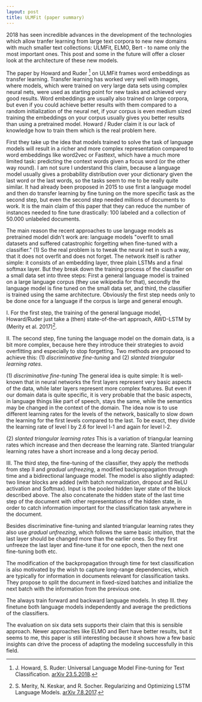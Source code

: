 ```yaml
---
layout: post
title: ULMFit (paper summary)
---
```


2018 has seen incredible advances in the development of the technologies which allow tranfer learning from large text corpora to new new domains with much smaller text collections: ULMFit, ELMO, Bert - to name only the most important ones. This post and some in the future will offer a closer look at the architecture of these new models.

The paper by Howard and Ruder [^Howard_Ruder_2018] on ULMFit frames word embeddings as transfer learning. Transfer learning has worked very well with images, where models, which were trained on very large data sets using complex neural nets, were used as starting point for new tasks and achieved very good results. Word embeddings are usually also trained on large corpora, but even if you could achieve better results with them compared to a random initialization of the neural net, if your corpus is even medium sized training the embeddings on your corpus usually gives you better results than using a pretrained model. Howard / Ruder claim it is our lack of knowledge how to train them which is the real problem here. 

First they take up the idea that models trained to solve the task of language models will result in a richer and more complex representation compared to word embeddings like word2vec or Fasttext, which have a much more limited task: predicting the context words given a focus word (or the other way round). I am not sure I understand this claim, because a language model usually gives a probability distribution over your dictionary given the last word or the last words, so the tasks seem to me to be really quite similar. It had already been proposed in 2015 to use first a language model and then do transfer learning by fine tuning on the more specific task as the second step, but even the second step needed millions of documents to work. It is the main claim of this paper that they can reduce the number of instances needed to fine tune drastically: 100 labeled and a collection of 50.000 unlabeled documents. 

The main reason the recent approaches to use language models as pretrained model didn't work are: language models "overfit to small datasets and suffered catastrophic forgetting when fine-tuned with a classifier." (1) So the real problem is to tweak the neural net in such a way, that it does not overfit and does not forget. The network itself is rather simple: it consists of an embedding layer, three plain LSTMs and a final softmax layer. But they break down the training process of the classifier on a small data set into three steps: First a general language model is trained on a large language corpus (they use wikipedia for that), secondly the language model is fine tuned on the small data set, and third, the classifier is trained using the same architecture. Obviously the first 
step needs only to be done once for a language if the corpus is large and general enough.

I. For the first step, the training of the general language model, Howard/Ruder just take a (then) state-of-the-art approach, AWD-LSTM by (Merity et al. 2017)[^Merity_2017]. 

II. The second step, fine tuning the language model on the domain data, is a bit more complex, because here they introduce their strategies to 
avoid overfitting and especially to stop forgetting. Two methods are proposed to achieve this: (1) *discriminative fine-tuning* and (2) *slanted triangular
learning rates*.

(1) *discriminative fine-tuning*
The general idea is quite simple: It is well-known that in neural networks the first layers represent very basic aspects of the data, while later layers 
represent more complex features. But even if our domain data is quite specific, it is very probable that the basic aspects, in language things like part 
of speech, stays the same, while the semantics may be changed in the context of the domain. The idea now is to use different learning rates for the 
levels of the network, basically to slow down the learning for the first levels compared to the last. To be exact, they divide the learning rate of 
level l by 2.6 for level l-1 and again for level l-2.

(2) *slanted triangular learning rates*
This is a variation of triangular learning rates which increase and then decrease the learning rate. Slanted triangular learning rates have a short increase and a long decay period. 

III. The third step, the fine-tuning of the classifier, they apply the methods from step II and *gradual unfreezing*, a modified backpropagation through time and a bidirectional language model. The model is also slightly adapted: two linear blocks are added (with batch normalization, dropout and ReLU activation and Softmax). Input is the pooled hidden layer state of the block described above. The also concatenate the hidden state of the last time step of the document with other representations of the hidden state, in order to catch information important for the classification task anywhere in the document. 

Besides discriminative fine-tuning and slanted triangular learning rates they also use *gradual unfreezing*, which follows the same basic intuition, that the last layer should be changed more than the earlier ones. So they first unfreeze the last layer and fine-tune it for one epoch, then the next one fine-tuning both etc. 

The modification of the backpropagation through time for text classification is also motivated by the wish to capture long-range dependencies, which are typically for information in documents relevant for classification tasks. They propose to split the document in fixed-sized batches and initialize the next batch with the information from the previous one.  

The always train forward and backward language models. In step III. they finetune both language models independently and average the predictions of the classifiers. 

The evaluation on six data sets supports their claim that this is sensible approach. Newer approaches like ELMO and Bert have better results, but it seems to me, this paper is still interesting because it shows how a few basic insights can drive the process of adapting the modeling successfully in this field.

[^Merity_2017]: S. Merity, N. Keskar, and R. Socher. Regularizing and Optimizing LSTM Language Models. [arXiv 7.8.2017](https://arxiv.org/abs/1708.02182). 
[^Howard_Ruder_2018]: J. Howard, S. Ruder: Universal Language Model Fine-tuning for Text Classification. [arXiv 23.5.2018](https://arxiv.org/pdf/1801.06146).